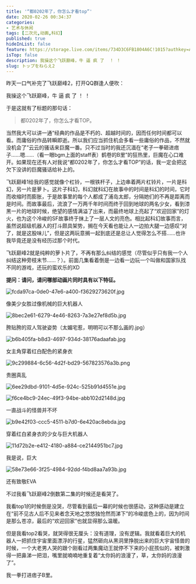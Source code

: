 ```yaml
---
title: '“都0202年了，你怎么才看top”'
date: 2020-02-26 00:34:37
categories:
- 艺术与休闲
tags: [二次元,动画,科幻]
published: true
hideInList: false
feature: https://storage.live.com/items/734D3C6FB1804A6C!1015?authkey=AKdg_ovNhZADhR0
isTop: false
description: 我操这个飞跃巅峰，牛 逼 疯 了  ！ ！
slug: トップをねらえ2
---
```

昨天一口气补完了飞跃巅峰2，打开QQ群逢人便吹：

我操这个飞跃巅峰，牛 逼 疯 了  ！ ！

于是这就有了标题的那句话：

> 都0202年了，你怎么才看TOP。

<!-- more -->

当然我大可以讲一通“经典的作品是不朽的、超越时间的，因而任何时间都可以看。而庸俗的作品转瞬即逝。所以我们应当抓住机会多看一些庸俗的作品，不然就没机会了”云云的骚话来巨魔一番。只不过当时的我还沉湎在“老子一拳砸进痞子……嗯……（看一眼bgm上面的staff表）鹤卷的B里”的狂热里，巨魔在心口难开。如果现在还有人对我说“都0202年了，你怎么才看TOP”的话，我一定会把这欠下没讲的巨魔骚话给补上的。

飞跃巅峰1给我的感觉就像个杠铃，一根铁杆子，上边串着两片杠铃片，一片是科幻，另一片是萝卜。这片子科幻，科幻就科幻在故事中的时间是科幻的时间，它时而收缩时而膨胀，于是故事里的每个人都成了浦岛太郎，分隔她们的不再是距离而是时间。而故事最后，流浪了一万两千年时间而终于回到地球的两名少女，看到漆黑一片的地球时候，绝望的感情满溢了出来，而最终地球上亮起了“欢迎回家”的灯火，也为这个冷峻的SF故事终于抹上了一层人文的亮色。相比起科幻故事而言，虽然说超级机器人的打斗颇具架势，搁在今天看也能让人一边拍大腿一边感叹“对了，就是这股味儿”，但是这两玩意搁一起到底还是总让人觉得怎么不搭……也许我毕竟还是没有经历过那个时代。

飞跃巅峰2就是纯粹的萝卜片了，不再有那么纠结的感觉（尽管似乎只有我一个人纠结这种旁枝末节……？）。前面几集看着倒是一边看一边玩一个叫做和国家队找不同的游戏，还玩的蛮欢乐的XD

**提问：请问，请问哪部动画片同时具有以下特征。**

![fcda97ca-0de0-47e6-a400-f3629273620f.jpg](https://storage.live.com/items/734D3C6FB1804A6C!1008?authkey=AKdg_ovNhZADhR0)

像美少女胜过像机械的巨大机器人

![8bec2e61-6279-4e46-8263-7a3e27ef8d5b.jpg](https://storage.live.com/items/734D3C6FB1804A6C!1012?authkey=AKdg_ovNhZADhR0)

胯贴胯的双人驾驶姿势（太媚宅惹，明明可以不那么画的.jpg）

![b6b405fa-b8d3-4697-934d-38176adaafab.jpg](https://storage.live.com/items/734D3C6FB1804A6C!1014?authkey=AKdg_ovNhZADhR0)

女主角穿着红白配色的紧身衣

![9c299884-6c56-4d2f-bd29-567823576a3b.png](https://storage.live.com/items/734D3C6FB1804A6C!1016?authkey=AKdg_ovNhZADhR0)

贵圈真乱

![6ee29dbd-9101-4d5e-924c-525b91d4551e.jpg](https://storage.live.com/items/734D3C6FB1804A6C!1010?authkey=AKdg_ovNhZADhR0)

![f6ce4bc9-24ec-49f3-94be-abb102d2148d.jpg](https://storage.live.com/items/734D3C6FB1804A6C!1009?authkey=AKdg_ovNhZADhR0)

一直战斗的怪兽并不坏

![b9e42f03-ccc5-4511-b7d0-6e420ac8ebda.jpg](https://storage.live.com/items/734D3C6FB1804A6C!1013?authkey=AKdg_ovNhZADhR0)

穿着红白紧身衣的少女与巨大机器人

![11d72b2e-e412-4180-a884-ce2144951bc7.jpg](https://storage.live.com/items/734D3C6FB1804A6C!1015?authkey=AKdg_ovNhZADhR0)

我是说，巨大

![58e73e66-3f25-4984-92dd-f4bd8aa7a93b.jpg](https://storage.live.com/items/734D3C6FB1804A6C!1011?authkey=AKdg_ovNhZADhR0)

还有致敬EVA

不过我看飞跃巅峰2倒数第二集的时候还是看哭了。

我看top1的时候倒是没哭，尽管看到最后一幕的时候也很感动，这种感动是建立在“前不见古人后不见来者念天地之悠悠独怆然而涕下”的冷峻底色上的，因为时间是那么苍凉，最后的“欢迎回家”也就显得那么温暖。

但是我看top2看哭，就哭得很无厘头：没有道理，没有逻辑。我就看着巨大的机器人一把抓住宇宙里面漂浮的行星，猛然砸向从黑洞里挣脱出来的巨大宇宙怪兽的时候，一个大老男人哭的跟个刚看过两集魔动王就停不下来的小屁孩似的，被刺激得一把鼻涕一把泪，嘴里就喃喃地重复着“太你妈的浪漫了，草，太你妈的浪漫了”。

我一拳打进痞子B里。
